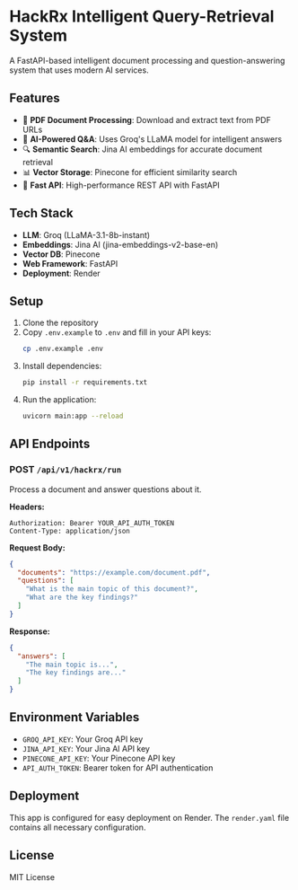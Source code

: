 # HackRx Intelligent Query-Retrieval System

A FastAPI-based intelligent document processing and question-answering system that uses modern AI services.

## Features

- 📄 **PDF Document Processing**: Download and extract text from PDF URLs
- 🤖 **AI-Powered Q&A**: Uses Groq's LLaMA model for intelligent answers
- 🔍 **Semantic Search**: Jina AI embeddings for accurate document retrieval
- 📊 **Vector Storage**: Pinecone for efficient similarity search
- 🚀 **Fast API**: High-performance REST API with FastAPI

## Tech Stack

- **LLM**: Groq (LLaMA-3.1-8b-instant)
- **Embeddings**: Jina AI (jina-embeddings-v2-base-en)
- **Vector DB**: Pinecone
- **Web Framework**: FastAPI
- **Deployment**: Render

## Setup

1. Clone the repository
2. Copy `.env.example` to `.env` and fill in your API keys:
   ```bash
   cp .env.example .env
   ```
3. Install dependencies:
   ```bash
   pip install -r requirements.txt
   ```
4. Run the application:
   ```bash
   uvicorn main:app --reload
   ```

## API Endpoints

### POST `/api/v1/hackrx/run`
Process a document and answer questions about it.

**Headers:**
```
Authorization: Bearer YOUR_API_AUTH_TOKEN
Content-Type: application/json
```

**Request Body:**
```json
{
  "documents": "https://example.com/document.pdf",
  "questions": [
    "What is the main topic of this document?",
    "What are the key findings?"
  ]
}
```

**Response:**
```json
{
  "answers": [
    "The main topic is...",
    "The key findings are..."
  ]
}
```

## Environment Variables

- `GROQ_API_KEY`: Your Groq API key
- `JINA_API_KEY`: Your Jina AI API key  
- `PINECONE_API_KEY`: Your Pinecone API key
- `API_AUTH_TOKEN`: Bearer token for API authentication

## Deployment

This app is configured for easy deployment on Render. The `render.yaml` file contains all necessary configuration.

## License

MIT License
